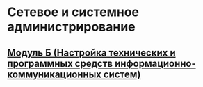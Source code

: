 # Сетевое и системное администрирование

## [Модуль Б (Настройка технических и программных средств информационно-коммуникационных систем)](Module_B/README.md)

